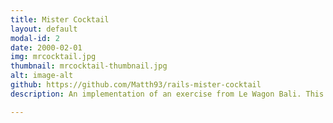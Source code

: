 ```yaml
---
title: Mister Cocktail
layout: default
modal-id: 2
date: 2000-02-01
img: mrcocktail.jpg
thumbnail: mrcocktail-thumbnail.jpg
alt: image-alt
github: https://github.com/Matth93/rails-mister-cocktail
description: An implementation of an exercise from Le Wagon Bali. This web application lists all cocktails it receives from <a href='https://www.thecocktaildb.com/' target='_blank'>the CocktailDB</a>, offering the options to add/remove ingredients and adding your own cocktail.

---
```

